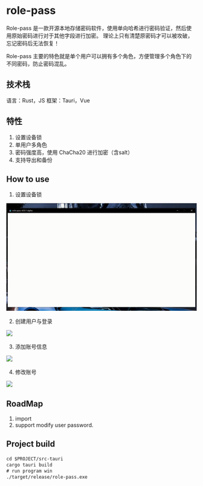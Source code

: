 # role-pass
Role-pass 是一款开源本地存储密码软件，使用单向哈希进行密码验证，然后使用原始密码进行对于其他字段进行加密。
理论上只有清楚原密码才可以被攻破，忘记密码后无法恢复！

Role-pass 主要的特色就是单个用户可以拥有多个角色，方便管理多个角色下的不同密码，防止密码混乱。

## 技术栈

语言：Rust，JS
框架：Tauri，Vue

## 特性
1. 设置设备锁
2. 单用户多角色
3. 密码强度高，使用 ChaCha20 进行加密（含salt）
4. 支持导出和备份

## How to use

1. 设置设备锁

![](gif/set_app_lock.gif)

2. 创建用户与登录

![](gif/create_user_and_login.gif)

3. 添加账号信息

![](gif/create_account.gif)

4. 修改账号

![](gif/modify_account.gif)

## RoadMap
1. import
2. support modify user password.

## Project build
```shell
cd $PROJECT/src-tauri
cargo tauri build
# run program win
./target/release/role-pass.exe
```
